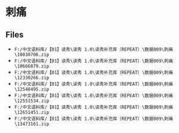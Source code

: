 # 刺痛

## Files

- `F:/中文语料库/【01】读秀\读秀 1.0\读秀补充库（REPEAT）\数据009\刺痛\10030706.zip`
- `F:/中文语料库/【01】读秀\读秀 1.0\读秀补充库（REPEAT）\数据009\刺痛\10666879.zip`
- `F:/中文语料库/【01】读秀\读秀 1.0\读秀补充库（REPEAT）\数据009\刺痛\12330266.zip`
- `F:/中文语料库/【01】读秀\读秀 1.0\读秀补充库（REPEAT）\数据009\刺痛\12548495.zip`
- `F:/中文语料库/【01】读秀\读秀 1.0\读秀补充库（REPEAT）\数据009\刺痛\12551534.zip`
- `F:/中文语料库/【01】读秀\读秀 1.0\读秀补充库（REPEAT）\数据009\刺痛\12651451.zip`
- `F:/中文语料库/【01】读秀\读秀 1.0\读秀补充库（REPEAT）\数据009\刺痛\13473161.zip`
